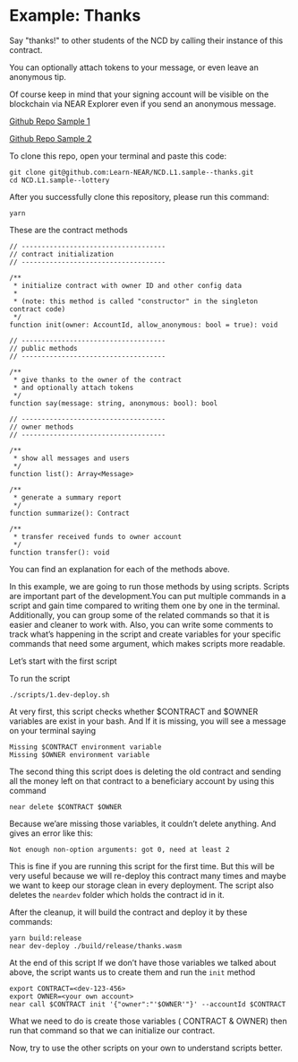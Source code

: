 # Example: Thanks


Say "thanks!" to other students of the NCD by calling their instance of this contract.

You can optionally attach tokens to your message, or even leave an anonymous tip.

Of course keep in mind that your signing account will be visible on the blockchain via NEAR Explorer even if you send an anonymous message.

[Github Repo Sample 1](https://github.com/Learn-NEAR/NCD.L1.sample--thanks)

[Github Repo Sample 2](https://github.com/Learn-NEAR/NCD.L1.sample--thanks/tree/main/scripts)

To clone this repo, open your terminal and paste this code:
```
git clone git@github.com:Learn-NEAR/NCD.L1.sample--thanks.git
cd NCD.L1.sample--lottery
```
After you successfully clone this repository, please run this command:

```
yarn
```
These are the contract methods

```
// ------------------------------------
// contract initialization
// ------------------------------------

/**
 * initialize contract with owner ID and other config data
 *
 * (note: this method is called "constructor" in the singleton contract code)
 */
function init(owner: AccountId, allow_anonymous: bool = true): void

// ------------------------------------
// public methods
// ------------------------------------

/**
 * give thanks to the owner of the contract
 * and optionally attach tokens
 */
function say(message: string, anonymous: bool): bool

// ------------------------------------
// owner methods
// ------------------------------------

/**
 * show all messages and users
 */
function list(): Array<Message>

/**
 * generate a summary report
 */
function summarize(): Contract

/**
 * transfer received funds to owner account
 */
function transfer(): void
```
You can find an explanation for each of the methods above.

In this example, we are going to run those methods by using scripts. Scripts are important part of the development.You can put multiple commands in a script and gain time compared to writing them one by one in the terminal. Additionally, you can group some of the related commands so that it is easier and cleaner to work with. Also, you can write some comments to track what’s happening in the script and create variables for your specific commands that need some argument, which makes scripts more readable. 

Let’s start with the first script

To run the script
```
./scripts/1.dev-deploy.sh
```
At very first, this script checks whether $CONTRACT and $OWNER variables are exist in your bash. And If it is missing, you will see a message on your terminal saying

```
Missing $CONTRACT environment variable
Missing $OWNER environment variable
```
The second thing this script does is deleting the old contract and sending all the money left on that contract to a beneficiary account by using this command

```
near delete $CONTRACT $OWNER
```

Because we’are missing those variables, it couldn’t delete anything. And gives an error like this:

```
Not enough non-option arguments: got 0, need at least 2
```
This is fine if you are running this script for the first time. But this will be very useful because we will re-deploy this contract many times and maybe we want to keep our storage clean in every deployment. The script also deletes the ``neardev`` folder which holds the contract id in it. 

After the cleanup, it will build the contract and deploy it by these commands:
```
yarn build:release
near dev-deploy ./build/release/thanks.wasm
```
At the end of this script If we don’t have those variables we talked about above, the script wants us to create them and run the ``init`` method

```
export CONTRACT=<dev-123-456>
export OWNER=<your own account>
near call $CONTRACT init '{"owner":"'$OWNER'"}' --accountId $CONTRACT
```
What we need to do is create those variables ( CONTRACT & OWNER) then run that command so that we can initialize our contract.

Now, try to use the other scripts on your own to understand scripts better. 




